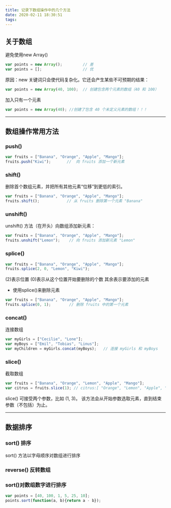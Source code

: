 ```yaml
---
title: 记录下数组操作中的几个方法
date: 2020-02-11 18:30:51
tags:
---
```


## 关于数组
避免使用new Array()
``` js
var points = new Array();         // 差
var points = [];                  // 优
```
原因：new 关键词只会使代码复杂化。它还会产生某些不可预期的结果：
``` js
var points = new Array(40, 100);  // 创建包含两个元素的数组（40 和 100）
```
加入只有一个元素
``` js
var points = new Array(40); //创建了包含 40 个未定义元素的数组！！！
```
---
## 数组操作常用方法

### push()
``` js
var fruits = ["Banana", "Orange", "Apple", "Mango"];
fruits.push("Kiwi");       //  向 fruits 添加一个新元素
```
### shift()
删除首个数组元素，并把所有其他元素“位移”到更低的索引。
``` js
var fruits = ["Banana", "Orange", "Apple", "Mango"];
fruits.shift();            // 从 fruits 删除第一个元素 "Banana"
```
### unshift()
unshift() 方法（在开头）向数组添加新元素：
``` js
var fruits = ["Banana", "Orange", "Apple", "Mango"];
fruits.unshift("Lemon");    // 向 fruits 添加新元素 "Lemon"
```
### splice()
``` js
var fruits = ["Banana", "Orange", "Apple", "Mango"];
fruits.splice(2, 0, "Lemon", "Kiwi");
```
(2)表示位置
(0)表示从这个位置开始要删除的个数
其余表示要添加的元素
- 使用splice()来删除元素
``` js
var fruits = ["Banana", "Orange", "Apple", "Mango"];
fruits.splice(0, 1);        // 删除 fruits 中的第一个元素
```
### concat()
连接数组
``` js
var myGirls = ["Cecilie", "Lone"];
var myBoys = ["Emil", "Tobias", "Linus"];
var myChildren = myGirls.concat(myBoys);   // 连接 myGirls 和 myBoys
```
### slice()
截取数组
``` js
var fruits = ["Banana", "Orange", "Lemon", "Apple", "Mango"];
var citrus = fruits.slice(1); // citrus:[ "Orange", "Lemon", "Apple", "Mango" ]
```
slice() 可接受两个参数，比如 (1, 3)。
该方法会从开始参数选取元素，直到结束参数（不包括）为止。

---
## 数据排序
### sort() 排序
sort() 方法以字母顺序对数组进行排序
### reverse() 反转数组

### sort()对数组数字进行排序
``` js
var points = [40, 100, 1, 5, 25, 10];
points.sort(function(a, b){return a - b}); 
```